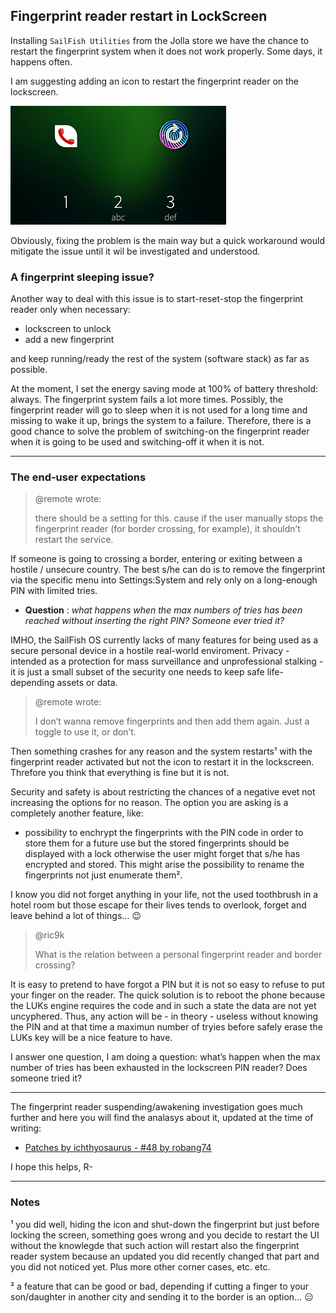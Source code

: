 ## Fingerprint reader restart in LockScreen

Installing `SailFish Utilities` from the Jolla store we have the chance to restart the fingerprint system when it does not work properly. Some days, it happens often.

I am suggesting adding an icon to restart the fingerprint reader on the lockscreen.

<img src="fingerprint-reader-restart-in-lockscreen.png" width="345px" height="190px">

Obviously, fixing the problem is the main way but a quick workaround would mitigate the issue until it wil be investigated and understood.

### A fingerprint sleeping issue?

Another way to deal with this issue is to start-reset-stop the fingerprint reader only when necessary:

* lockscreen to unlock
* add a new fingerprint

and keep running/ready the rest of the system (software stack) as far as possible.

At the moment, I set the energy saving mode at 100% of battery threshold: always. The fingerprint system fails a lot more times. Possibly, the fingerprint reader will go to sleep when it is not used for a long time and missing to wake it up, brings the system to a failure. Therefore, there is a good chance to solve the problem of switching-on the fingerprint reader when it is going to be used and switching-off it when it is not.

---

### The end-user expectations

> @remote wrote:
>
> there should be a setting for this.
> cause if the user manually stops the fingerprint reader (for border crossing, for example), it shouldn’t restart the service.

If someone is going to crossing a border, entering or exiting between a hostile / unsecure country. The best s/he can do is to remove the fingerprint via the specific menu into Settings:System and rely only on a long-enough PIN with limited tries.

* **Question** : *what happens when the max numbers of tries has been reached without inserting the right PIN? Someone ever tried it?*

IMHO, the SailFish OS currently lacks of many features for being used as a secure personal device in a hostile real-world enviroment. Privacy - intended as a protection for mass surveillance and unprofessional stalking - it is just a small subset of the security one needs to keep safe life-depending assets or data.

> @remote wrote:
> 
> I don’t wanna remove fingerprints and then add them again. Just a toggle to use it, or don’t.

Then something crashes for any reason and the system restarts¹ with the fingerprint reader activated but not the icon to restart it in the lockscreen. Threfore you think that everything is fine but it is not.

Security and safety is about restricting the chances of a negative evet not increasing the options for no reason. The option you are asking is a completely another feature, like:

* possibility to enchrypt the fingerprints with the PIN code in order to store them for a future use but the stored fingerprints should be displayed with a lock otherwise the user might forget that s/he has encrypted and stored. This might arise the possibility to rename the fingerprints not just enumerate them².

I know you did not forget anything in your life, not the used toothbrush in a hotel room but those escape for their lives tends to overlook, forget and leave behind a lot of things… :wink:

> @ric9k
>
> What is the relation between a personal fingerprint reader and border crossing?

It is easy to pretend to have forgot a PIN but it is not so easy to refuse to put your finger on the reader. The quick solution is to reboot the phone because the LUKs engine requires the code and in such a state the data are not yet uncyphered. Thus, any action will be - in theory - useless without knowing the PIN and at that time a maximun number of tryies before safely erase the LUKs key will be a nice feature to have.

I answer one question, I am doing a question: what’s happen when the max number of tries has been exhausted in the lockscreen PIN reader? Does someone tried it?

---

The fingerprint reader suspending/awakening investigation goes much further and here you will find the analasys about it, updated at the time of writing:

* [Patches by ichthyosaurus - #48 by robang74 ](https://forum.sailfishos.org/t/patches-by-ichthyosaurus/15387/48)

I hope this helps, R-

---

### Notes

¹ you did well, hiding the icon and shut-down the fingerprint but just before locking the screen, something goes wrong and you decide to restart the UI without the knowlegde that such action will restart also the fingerprint reader system because an updated you did recently changed that part and you did not noticed yet. Plus more other corner cases, etc. etc.

² a feature that can be good or bad, depending if cutting a finger to your son/daughter in another city and sending it to the border is an option… :expressionless:
